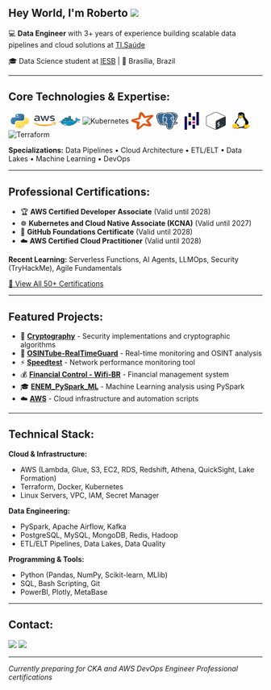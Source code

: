 ## Hey World, I'm Roberto  <img src=https://github.com/TheDudeThatCode/TheDudeThatCode/blob/master/Assets/Earth.gif width="30">

:computer: **Data Engineer** with 3+ years of experience building scalable data pipelines and cloud solutions at <a href="https://www.tisaude.com/">TI.Saúde</a>

:mortar_board: Data Science student at <a href="https://www.iesb.br/">IESB</a> | :house_with_garden: Brasília, Brazil

----------------------------------------------------------------------------------
## Core Technologies & Expertise:
<div>
  <img align="center" alt="Python" height="35" width="45" src="https://raw.githubusercontent.com/devicons/devicon/master/icons/python/python-original.svg">
  <img align="center" alt="AWS" height="35" width="45" src="https://raw.githubusercontent.com/devicons/devicon/master/icons/amazonwebservices/amazonwebservices-original-wordmark.svg">
  <img align="center" alt="Docker" height="35" width="45" src="https://raw.githubusercontent.com/devicons/devicon/master/icons/docker/docker-original.svg">
  <img align="center" alt="Kubernetes" height="35" width="45" src="https://logos-world.net/wp-content/uploads/2023/06/Kubernetes-Symbol.png">
  <img align="center" alt="Apache Spark" height="35" width="45" src="https://raw.githubusercontent.com/devicons/devicon/master/icons/apachespark/apachespark-original.svg">
  <img align="center" alt="PostgreSQL" height="35" width="45" src="https://raw.githubusercontent.com/devicons/devicon/master/icons/postgresql/postgresql-original.svg">
  <img align="center" alt="Pandas" height="35" width="45" src="https://raw.githubusercontent.com/devicons/devicon/master/icons/pandas/pandas-original.svg">
  <img align="center" alt="Bash" height="35" width="45" src="https://raw.githubusercontent.com/devicons/devicon/master/icons/bash/bash-original.svg">
  <img align="center" alt="Linux" height="35" width="45" src="https://raw.githubusercontent.com/devicons/devicon/master/icons/linux/linux-original.svg">
  <img align="center" alt="Terraform" height="35" width="45" src="https://www.svgrepo.com/show/354447/terraform-icon.svg">
</div>

**Specializations:** Data Pipelines • Cloud Architecture • ETL/ELT • Data Lakes • Machine Learning • DevOps

----------------------------------------------------------------------------------
## Professional Certifications:
- 🏆 **AWS Certified Developer Associate** (Valid until 2028)
- ☸️ **Kubernetes and Cloud Native Associate (KCNA)** (Valid until 2027)
- 🐙 **GitHub Foundations Certificate** (Valid until 2028)
- ☁️ **AWS Certified Cloud Practitioner** (Valid until 2028)

**Recent Learning:** Serverless Functions, AI Agents, LLMOps, Security (TryHackMe), Agile Fundamentals

[📜 View All 50+ Certifications](https://robertomdiniz.s3.amazonaws.com/accomplishments.html)

----------------------------------------------------------------------------------
## Featured Projects:
- 🔐 [**Cryptography**](https://github.com/s33ding/cryptography) - Security implementations and cryptographic algorithms
- 🎯 [**OSINTube-RealTimeGuard**](https://github.com/s33ding/OSINTube-RealTimeGuard) - Real-time monitoring and OSINT analysis
- ⚡ [**Speedtest**](https://github.com/s33ding/speedtest) - Network performance monitoring tool
- 💰 [**Financial Control - Wifi-BR**](https://github.com/s33ding/financial_control_wifi-BR) - Financial management system
- 🎓 [**ENEM_PySpark_ML**](https://github.com/s33ding/ENEM_PySpark_ML) - Machine Learning analysis using PySpark
- ☁️ [**AWS**](https://github.com/s33ding/aws) - Cloud infrastructure and automation scripts

----------------------------------------------------------------------------------
## Technical Stack:

**Cloud & Infrastructure:**
- AWS (Lambda, Glue, S3, EC2, RDS, Redshift, Athena, QuickSight, Lake Formation)
- Terraform, Docker, Kubernetes
- Linux Servers, VPC, IAM, Secret Manager

**Data Engineering:**
- PySpark, Apache Airflow, Kafka
- PostgreSQL, MySQL, MongoDB, Redis, Hadoop
- ETL/ELT Pipelines, Data Lakes, Data Quality

**Programming & Tools:**
- Python (Pandas, NumPy, Scikit-learn, MLlib)
- SQL, Bash Scripting, Git
- PowerBI, Plotly, MetaBase

----------------------------------------------------------------------------------
## Contact:
<a href = "mailto:robertomdiniz@protonmail.com">
  <img src="https://img.shields.io/badge/-Protonmail-%23333?style=for-the-badge&logo=gmail&logoColor=white" target="_blank"></a>
<a href="https://www.linkedin.com/in/s33ding" target="_blank">
  <img src="https://img.shields.io/badge/-LinkedIn-%230077B5?style=for-the-badge&logo=linkedin&logoColor=white" target="_blank"></a>

---
*Currently preparing for CKA and AWS DevOps Engineer Professional certifications*
